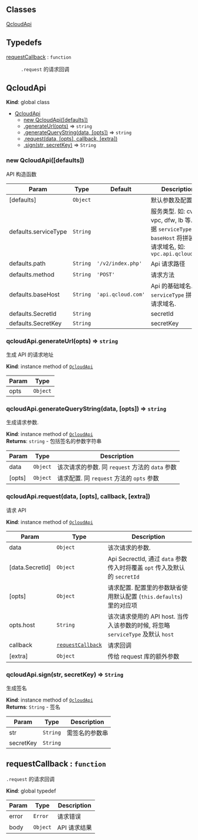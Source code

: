 ## Classes

<dl>
<dt><a href="#QcloudApi">QcloudApi</a></dt>
<dd></dd>
</dl>

## Typedefs

<dl>
<dt><a href="#requestCallback">requestCallback</a> : <code>function</code></dt>
<dd><p><code>.request</code> 的请求回调</p>
</dd>
</dl>

<a name="QcloudApi"></a>

## QcloudApi
**Kind**: global class  

* [QcloudApi](#QcloudApi)
    * [new QcloudApi([defaults])](#new_QcloudApi_new)
    * [.generateUrl(opts)](#QcloudApi+generateUrl) ⇒ <code>string</code>
    * [.generateQueryString(data, [opts])](#QcloudApi+generateQueryString) ⇒ <code>string</code>
    * [.request(data, [opts], callback, [extra])](#QcloudApi+request)
    * [.sign(str, secretKey)](#QcloudApi+sign) ⇒ <code>String</code>

<a name="new_QcloudApi_new"></a>

### new QcloudApi([defaults])
API 构造函数


| Param | Type | Default | Description |
| --- | --- | --- | --- |
| [defaults] | <code>Object</code> |  | 默认参数及配置 |
| defaults.serviceType | <code>String</code> |  | 服务类型. 如: cvm, vpc, dfw, lb 等. 根据 `serviceType` 和 `baseHost` 将拼装成请求域名, 如: `vpc.api.qcloud.com` |
| defaults.path | <code>String</code> | <code>&#x27;/v2/index.php&#x27;</code> | Api 请求路径 |
| defaults.method | <code>String</code> | <code>&#x27;POST&#x27;</code> | 请求方法 |
| defaults.baseHost | <code>String</code> | <code>&#x27;api.qcloud.com&#x27;</code> | Api 的基础域名. 与 `serviceType` 拼装成请求域名. |
| defaults.SecretId | <code>String</code> |  | secretId |
| defaults.SecretKey | <code>String</code> |  | secretKey |

<a name="QcloudApi+generateUrl"></a>

### qcloudApi.generateUrl(opts) ⇒ <code>string</code>
生成 API 的请求地址

**Kind**: instance method of <code>[QcloudApi](#QcloudApi)</code>  

| Param | Type |
| --- | --- |
| opts | <code>Object</code> | 

<a name="QcloudApi+generateQueryString"></a>

### qcloudApi.generateQueryString(data, [opts]) ⇒ <code>string</code>
生成请求参数.

**Kind**: instance method of <code>[QcloudApi](#QcloudApi)</code>  
**Returns**: <code>string</code> - 包括签名的参数字符串  

| Param | Type | Description |
| --- | --- | --- |
| data | <code>Object</code> | 该次请求的参数. 同 `request` 方法的 `data` 参数 |
| [opts] | <code>Object</code> | 请求配置. 同 `request` 方法的 `opts` 参数 |

<a name="QcloudApi+request"></a>

### qcloudApi.request(data, [opts], callback, [extra])
请求 API

**Kind**: instance method of <code>[QcloudApi](#QcloudApi)</code>  

| Param | Type | Description |
| --- | --- | --- |
| data | <code>Object</code> | 该次请求的参数. |
| [data.SecretId] | <code>Object</code> | Api SecrectId, 通过 `data` 参数传入时将覆盖 `opt` 传入及默认的 `secretId` |
| [opts] | <code>Object</code> | 请求配置. 配置里的参数缺省使用默认配置 (`this.defaults`) 里的对应项 |
| opts.host | <code>String</code> | 该次请求使用的 API host. 当传入该参数的时候, 将忽略 `serviceType` 及默认 `host` |
| callback | <code>[requestCallback](#requestCallback)</code> | 请求回调 |
| [extra] | <code>Object</code> | 传给 request 库的额外参数 |

<a name="QcloudApi+sign"></a>

### qcloudApi.sign(str, secretKey) ⇒ <code>String</code>
生成签名

**Kind**: instance method of <code>[QcloudApi](#QcloudApi)</code>  
**Returns**: <code>String</code> - 签名  

| Param | Type | Description |
| --- | --- | --- |
| str | <code>String</code> | 需签名的参数串 |
| secretKey | <code>String</code> |  |

<a name="requestCallback"></a>

## requestCallback : <code>function</code>
`.request` 的请求回调

**Kind**: global typedef  

| Param | Type | Description |
| --- | --- | --- |
| error | <code>Error</code> | 请求错误 |
| body | <code>Object</code> | API 请求结果 |

